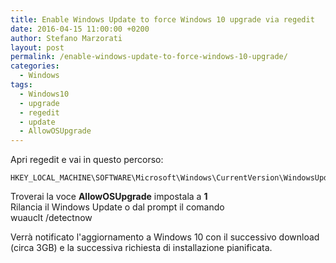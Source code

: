```yaml
---
title: Enable Windows Update to force Windows 10 upgrade via regedit
date: 2016-04-15 11:00:00 +0200
author: Stefano Marzorati
layout: post
permalink: /enable-windows-update-to-force-windows-10-upgrade/
categories:
  - Windows
tags:
  - Windows10
  - upgrade
  - regedit
  - update
  - AllowOSUpgrade
---
```

Apri regedit e vai in questo percorso:

	HKEY_LOCAL_MACHINE\SOFTWARE\Microsoft\Windows\CurrentVersion\WindowsUpdate\OSUpgrade

Troverai la voce **AllowOSUpgrade** impostala a **1**   
Rilancia il Windows Update o dal prompt il comando   
	wuauclt /detectnow
	
Verrà notificato l'aggiornamento a Windows 10 con il successivo download (circa 3GB) e la successiva richiesta di installazione pianificata.
